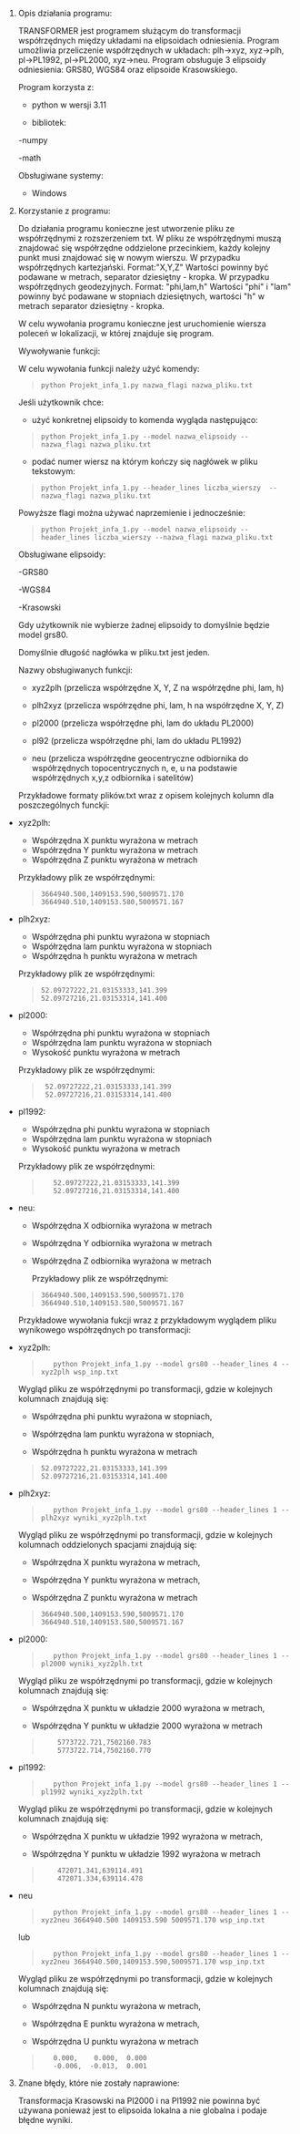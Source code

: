 1. Opis działania programu:
 
   TRANSFORMER jest programem służącym do transformacji współrzędnych między układami na elipsoidach odniesienia. Program umożliwia przeliczenie współrzędnych w układach: plh->xyz, xyz->plh, pl->PL1992, pl->PL2000, xyz->neu. Program 
   obsługuje 3 elipsoidy odniesienia: GRS80, WGS84 oraz elipsoide Krasowskiego.
   
   Program korzysta z:
   
   - python w wersji 3.11
     
   - bibliotek:
     
   -numpy
   
   -math
   
   Obsługiwane systemy:
   
   - Windows
     
3. Korzystanie z programu:
  
   Do działania programu konieczne jest utworzenie pliku ze współrzędnymi z rozszerzeniem txt. W pliku ze współrzędnymi muszą znajdować się współrzędne oddzielone przecinkiem, każdy kolejny punkt musi znajdować się w nowym 
   wierszu. W przypadku współrzędnych kartezjański. Format:"X,Y,Z" Wartości powinny być podawane w metrach, separator dziesiętny - kropka. W przypadku współrzędnych geodezyjnych. Format: "phi,lam,h" Wartości "phi" i 
   "lam" powinny być podawane w stopniach dziesiętnych, wartości "h" w metrach separator dziesiętny - kropka.

   W celu wywołania programu konieczne jest uruchomienie wiersza poleceń w lokalizacji, w której znajduje się program.
   
   Wywoływanie funkcji:
   
   W celu wywołania funkcji należy użyć komendy:
   >     python Projekt_infa_1.py nazwa_flagi nazwa_pliku.txt
  
   Jeśli użytkownik chce:
   
   - użyć konkretnej elipsoidy to komenda wygląda następująco:
     
     
   >     python Projekt_infa_1.py --model nazwa_elipsoidy --nazwa_flagi nazwa_pliku.txt
   
  
   - podać numer wiersz na którym kończy się nagłówek w pliku tekstowym:
     
     
   >     python Projekt_infa_1.py --header_lines liczba_wierszy  --nazwa_flagi nazwa_pliku.txt

   
   Powyższe flagi można używać naprzemienie i jednocześnie:
   
   >     python Projekt_infa_1.py --model nazwa_elipsoidy --header_lines liczba_wierszy --nazwa_flagi nazwa_pliku.txt
  
   Obsługiwane elipsoidy:
 
   -GRS80
 
   -WGS84
 
   -Krasowski

   Gdy użytkownik nie wybierze żadnej elipsoidy to domyślnie będzie model grs80.

   Domyślnie długość nagłówka w pliku.txt jest jeden.

    Nazwy obsługiwanych funkcji:

    - xyz2plh (przelicza współrzędne X, Y, Z na współrzędne phi, lam, h)

    - plh2xyz (przelicza współrzędne phi, lam, h na współrzędne X, Y, Z)

    - pl2000 (przelicza współrzędne phi, lam do układu PL2000)

    - pl92 (przelicza współrzędne phi, lam do układu PL1992)

    - neu (przelicza współrzędne geocentryczne odbiornika do współrzędnych topocentrycznych n, e, u na podstawie współrzędnych x,y,z odbiornika i satelitów)

    Przykładowe formaty plików.txt wraz z opisem kolejnych kolumn dla poszczególnych funckji:

- xyz2plh:
	- Współrzędna X punktu wyrażona w metrach
	- Współrzędna Y punktu wyrażona w metrach
	- Współrzędna Z punktu wyrażona w metrach		

	Przykładowy plik ze współrzędnymi:

    >	  3664940.500,1409153.590,5009571.170    
    >	  3664940.510,1409153.580,5009571.167

- plh2xyz:
	- Współrzędna phi punktu wyrażona w stopniach
	- Współrzędna lam punktu wyrażona w stopniach
	- Współrzędna h punktu wyrażona w metrach		

	Przykładowy plik ze współrzędnymi:

    >     52.09727222,21.03153333,141.399
    >     52.09727216,21.03153314,141.400
   
- pl2000:
	- Współrzędna phi punktu wyrażona w stopniach
	- Współrzędna lam punktu wyrażona w stopniach
   	- Wysokość punktu wyrażona w metrach
			

	Przykładowy plik ze współrzędnymi:
     >		52.09727222,21.03153333,141.399
     >		52.09727216,21.03153314,141.400 
   
- pl1992:
	- Współrzędna phi punktu wyrażona w stopniach
	- Współrzędna lam punktu wyrażona w stopniach
   	- Wysokość punktu wyrażona w metrach
			

	Przykładowy plik ze współrzędnymi:   
   >		52.09727222,21.03153333,141.399
   >		52.09727216,21.03153314,141.400      
   
- neu: 
	- Współrzędna X odbiornika wyrażona w metrach
	- Współrzędna Y odbiornika wyrażona w metrach
	- Współrzędna Z odbiornika wyrażona w metrach
   
         Przykładowy plik ze współrzędnymi:

   >	 3664940.500,1409153.590,5009571.170    
   >	 3664940.510,1409153.580,5009571.167

     Przykładowe wywołania fukcji wraz z przykładowym wyglądem pliku wynikowego współrzędnych po transformacji:

- xyz2plh:

   >		python Projekt_infa_1.py --model grs80 --header_lines 4 --xyz2plh wsp_inp.txt

     Wygląd pliku ze współrzędnymi po transformacji, gdzie w kolejnych kolumnach znajdują się:
   
	- Współrzędna phi punktu wyrażona w stopniach,
   
	- Współrzędna lam punktu wyrażona w stopniach,
   
	- Współrzędna h punktu wyrażona w metrach
 
     

   >     52.09727222,21.03153333,141.399
   >     52.09727216,21.03153314,141.400


 - plh2xyz:

   >		python Projekt_infa_1.py --model grs80 --header_lines 1 --plh2xyz wyniki_xyz2plh.txt

				
   Wygląd pliku ze współrzędnymi po transformacji, gdzie w kolejnych kolumnach oddzielonych spacjami znajdują się:
   
   
     - Współrzędna X punktu wyrażona w metrach,
    
  
     - Współrzędna Y punktu wyrażona w metrach,
    
  
     - Współrzędna Z punktu wyrażona w metrach

   
	

   >	 3664940.500,1409153.590,5009571.170
   >	 3664940.510,1409153.580,5009571.167 


 - pl2000:

   >		python Projekt_infa_1.py --model grs80 --header_lines 1 --pl2000 wyniki_xyz2plh.txt

				
    Wygląd pliku ze współrzędnymi po transformacji, gdzie w kolejnych kolumnach znajdują się:
   

      - Współrzędna X punktu w układzie 2000 wyrażona w metrach,
   
 
      - Współrzędna Y punktu w układzie 2000 wyrażona w metrach

    
 
   >		 5773722.721,7502160.783
   >		 5773722.714,7502160.770

 - pl1992:

   >		python Projekt_infa_1.py --model grs80 --header_lines 1 --pl1992 wyniki_xyz2plh.txt

				
    Wygląd pliku ze współrzędnymi po transformacji, gdzie w kolejnych kolumnach znajdują się:
   

      - Współrzędna X punktu w układzie 1992 wyrażona w metrach,
   
 
      - Współrzędna Y punktu w układzie 1992 wyrażona w metrach

    
 
   >		 472071.341,639114.491
   >		 472071.334,639114.478

- neu

   >		python Projekt_infa_1.py --model grs80 --header_lines 1 --xyz2neu 3664940.500 1409153.590 5009571.170 wsp_inp.txt


   lub


   >		python Projekt_infa_1.py --model grs80 --header_lines 1 --xyz2neu 3664940.500,1409153.590,5009571.170 wsp_inp.txt
		
        
  Wygląd pliku ze współrzędnymi po transformacji, gdzie w kolejnych kolumnach znajdują się:
  
     
    - Współrzędna N punktu wyrażona w metrach,
    
       
    - Współrzędna E punktu wyrażona w metrach,
    
       
    - Współrzędna U punktu wyrażona w metrach
    
 
   

   >   		0.000,    0.000,  0.000
   > 		-0.006,  -0.013,  0.001 

3. Znane błędy, które nie zostały naprawione:
   
   Transformacja Krasowski na Pl2000 i na Pl1992 nie powinna być używana ponieważ jest to elipsoida lokalna a nie globalna i podaje błędne wyniki.
